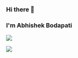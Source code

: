 ### Hi there 👋
### I'm Abhishek Bodapati

<!--
**abhishek-bodapati/abhishek-bodapati** is a ✨ _special_ ✨ repository because its `README.md` (this file) appears on your GitHub profile.

Here are some ideas to get you started:

- 🔭 I’m currently working on ...
- 🌱 I’m currently learning ...
- 👯 I’m looking to collaborate on ...
- 🤔 I’m looking for help with ...
- 💬 Ask me about ...
- 📫 How to reach me: ...
- 😄 Pronouns: ...
- ⚡ Fun fact: ...
-->
![](https://github-readme-stats.nthnchu.vercel.app/api/wakatime?username=abhishek-bodapati&cache_seconds=1800&layout=compact&theme=graywhite)

![](https://github-readme-stats.vercel.app/api/top-langs/?username=abhishek-bodapati&theme=midnight-purple&layout=compact)
